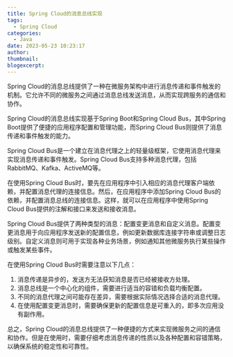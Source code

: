 ```yaml
---
title: Spring Cloud的消息总线实现
tags:
  - Spring Cloud
categories:
  - Java
date: 2023-05-23 10:23:17
author:
thumbnail:
blogexcerpt:
---
```

Spring Cloud的消息总线提供了一种在微服务架构中进行消息传递和事件触发的机制。它允许不同的微服务之间通过消息总线发送消息，从而实现跨服务的通信和协作。

Spring Cloud的消息总线实现基于Spring Boot和Spring Cloud Bus，其中Spring Boot提供了便捷的应用程序配置和管理功能，而Spring Cloud Bus则提供了消息传递和事件触发的能力。

Spring Cloud Bus是一个建立在消息代理之上的轻量级框架，它使用消息代理来实现消息传递和事件触发。Spring Cloud Bus支持多种消息代理，包括RabbitMQ、Kafka、ActiveMQ等。

在使用Spring Cloud Bus时，要先在应用程序中引入相应的消息代理客户端依赖，并配置消息代理的连接信息。然后，在应用程序中添加Spring Cloud Bus的依赖，并配置消息总线的连接信息。这样，就可以在应用程序中使用Spring Cloud Bus提供的注解和接口来发送和接收消息。

Spring Cloud Bus提供了两种类型的消息：配置变更消息和自定义消息。配置变更消息用于向应用程序发送新的配置信息，例如更新数据库连接字符串或调整日志级别。自定义消息则可用于实现各种业务场景，例如通知其他微服务执行某些操作或触发某些事件。

在使用Spring Cloud Bus时需要注意以下几点：

1. 消息传递是异步的，发送方无法获知消息是否已经被接收方处理。
2. 消息总线是一个中心化的组件，需要进行适当的容错和负载均衡配置。
3. 不同的消息代理之间可能存在差异，需要根据实际情况选择合适的消息代理。
4. 在使用配置变更消息时，需要确保更新的配置信息是可重入的，即多次应用没有副作用。

总之，Spring Cloud的消息总线提供了一种便捷的方式来实现微服务之间的通信和协作。但是在使用时，需要仔细考虑消息传递的性质以及各种配置和容错策略，以确保系统的稳定性和可靠性。
